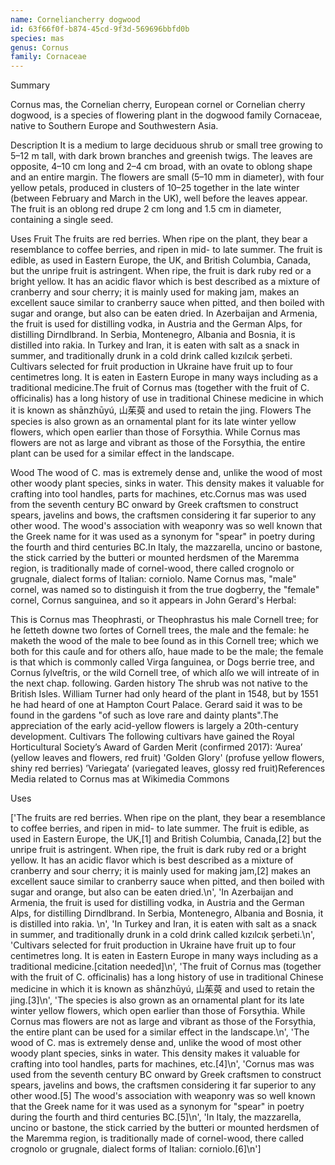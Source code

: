 ```yaml
---
name: Corneliancherry dogwood
id: 63f66f0f-b874-45cd-9f3d-569696bbfd0b
species: mas
genus: Cornus
family: Cornaceae
---
```

Summary

Cornus mas, the Cornelian cherry, European cornel or Cornelian cherry dogwood, is a species of flowering plant in the dogwood family Cornaceae, native to Southern Europe and Southwestern Asia.

Description
It is a medium to large deciduous shrub or small tree growing to 5–12 m tall, with dark brown branches and greenish twigs. The leaves are opposite, 4–10 cm long and 2–4 cm broad, with an ovate to oblong shape and an entire margin. The flowers are small (5–10 mm in diameter), with four yellow petals, produced in clusters of 10–25 together in the late winter (between February and March in the UK), well before the leaves appear. The fruit is an oblong red drupe 2 cm long and 1.5 cm in diameter, containing a single seed.

Uses
Fruit
The fruits are red berries. When ripe on the plant, they bear a resemblance to coffee berries, and ripen in mid- to late summer. The fruit is edible, as used in  Eastern Europe, the UK, and British Columbia, Canada, but the unripe fruit is astringent.  When ripe, the fruit is dark ruby red or a bright yellow. It has an acidic flavor which is best described as a mixture of cranberry and sour cherry; it is mainly used for making jam, makes an excellent sauce similar to cranberry sauce when pitted, and then boiled with sugar and orange, but also can be eaten dried.
In Azerbaijan and Armenia, the fruit is used for distilling vodka, in Austria and the German Alps, for distilling Dirndlbrand. In Serbia, Montenegro, Albania and Bosnia, it is distilled into rakia. 
In Turkey and Iran, it is eaten with salt as a snack in summer, and traditionally drunk in a cold drink called kızılcık şerbeti.
Cultivars selected for fruit production in Ukraine have fruit up to four centimetres long.  It is eaten in Eastern Europe in many ways including as a traditional medicine.The fruit of Cornus mas (together with the fruit of C. officinalis) has a long history of use in traditional Chinese medicine in which it is known as shānzhūyú, 山茱萸 and used to retain the jing.
Flowers
The species is also grown as an ornamental plant for its late winter yellow flowers, which open earlier than those of Forsythia. While Cornus mas flowers are not as large and vibrant as those of the Forsythia, the entire plant can be used for a similar effect in the landscape.

Wood
The wood of C. mas is extremely dense and, unlike the wood of most other woody plant species, sinks in water. This density makes it valuable for crafting into tool handles, parts for machines, etc.Cornus mas was used from the seventh century BC onward by Greek craftsmen to construct spears, javelins and bows, the craftsmen considering it far superior to any other wood. The wood's association with weaponry was so well known that the Greek name for it was used as a synonym for "spear" in poetry during the fourth and third centuries BC.In Italy, the mazzarella, uncino or bastone, the stick carried by the butteri or mounted herdsmen of the Maremma region, is traditionally made of cornel-wood, there called crognolo or grugnale, dialect forms of Italian: corniolo.
Name
Cornus mas, "male" cornel, was named so to distinguish it from the true dogberry, the "female" cornel, Cornus sanguinea, and so it appears in John Gerard's Herbal:

This is Cornus mas Theophrasti, or Theophrastus his male Cornell tree; for he ſetteth downe two ſortes of Cornell trees, the male and the female: he maketh the wood of the male to bee ſound as in this Cornell tree; which we both for this cauſe and for others alſo, haue made to be the male; the female is that which is commonly called Virga ſanguinea, or Dogs berrie tree, and Cornus ſylveſtris, or the wild Cornell tree, of which alſo we will intreate of in the next chap. following.
Garden history
The shrub was not native to the British Isles. William Turner had only heard of the plant in 1548, but by 1551 he had heard of one at Hampton Court Palace. Gerard said it was to be found in the gardens "of such as love rare and dainty plants".The appreciation of the early acid-yellow flowers is largely a 20th-century development.
Cultivars
The following cultivars have gained the Royal Horticultural Society’s Award of Garden Merit (confirmed 2017):
’Aurea’ (yellow leaves and flowers, red fruit)
'Golden Glory' (profuse yellow flowers, shiny red berries)
’Variegata’ (variegated leaves, glossy red fruit)References
 Media related to Cornus mas at Wikimedia Commons

Uses

['The fruits are red berries. When ripe on the plant, they bear a resemblance to coffee berries, and ripen in mid- to late summer. The fruit is edible, as used in  Eastern Europe, the UK,[1] and British Columbia, Canada,[2] but the unripe fruit is astringent.  When ripe, the fruit is dark ruby red or a bright yellow. It has an acidic flavor which is best described as a mixture of cranberry and sour cherry; it is mainly used for making jam,[2] makes an excellent sauce similar to cranberry sauce when pitted, and then boiled with sugar and orange, but also can be eaten dried.\n', 'In Azerbaijan and Armenia, the fruit is used for distilling vodka, in Austria and the German Alps, for distilling Dirndlbrand. In Serbia, Montenegro, Albania and Bosnia, it is distilled into rakia. \n', 'In Turkey and Iran, it is eaten with salt as a snack in summer, and traditionally drunk in a cold drink called kızılcık şerbeti.\n', 'Cultivars selected for fruit production in Ukraine have fruit up to four centimetres long.  It is eaten in Eastern Europe in many ways including as a traditional medicine.[citation needed]\n', 'The fruit of Cornus mas (together with the fruit of C. officinalis) has a long history of use in traditional Chinese medicine in which it is known as shānzhūyú, 山茱萸 and used to retain the jing.[3]\n', 'The species is also grown as an ornamental plant for its late winter yellow flowers, which open earlier than those of Forsythia. While Cornus mas flowers are not as large and vibrant as those of the Forsythia, the entire plant can be used for a similar effect in the landscape.\n', 'The wood of C. mas is extremely dense and, unlike the wood of most other woody plant species, sinks in water. This density makes it valuable for crafting into tool handles, parts for machines, etc.[4]\n', 'Cornus mas was used from the seventh century BC onward by Greek craftsmen to construct spears, javelins and bows, the craftsmen considering it far superior to any other wood.[5] The wood\'s association with weaponry was so well known that the Greek name for it was used as a synonym for "spear" in poetry during the fourth and third centuries BC.[5]\n', 'In Italy, the mazzarella, uncino or bastone, the stick carried by the butteri or mounted herdsmen of the Maremma region, is traditionally made of cornel-wood, there called crognolo or grugnale, dialect forms of Italian: corniolo.[6]\n']
